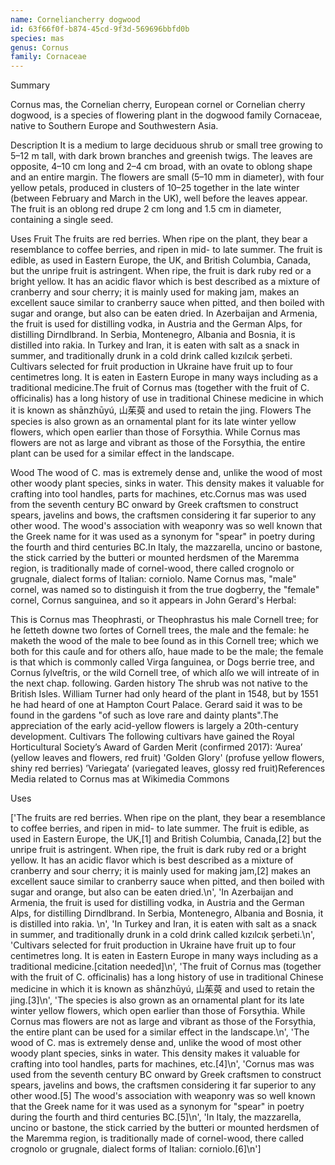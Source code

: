 ```yaml
---
name: Corneliancherry dogwood
id: 63f66f0f-b874-45cd-9f3d-569696bbfd0b
species: mas
genus: Cornus
family: Cornaceae
---
```

Summary

Cornus mas, the Cornelian cherry, European cornel or Cornelian cherry dogwood, is a species of flowering plant in the dogwood family Cornaceae, native to Southern Europe and Southwestern Asia.

Description
It is a medium to large deciduous shrub or small tree growing to 5–12 m tall, with dark brown branches and greenish twigs. The leaves are opposite, 4–10 cm long and 2–4 cm broad, with an ovate to oblong shape and an entire margin. The flowers are small (5–10 mm in diameter), with four yellow petals, produced in clusters of 10–25 together in the late winter (between February and March in the UK), well before the leaves appear. The fruit is an oblong red drupe 2 cm long and 1.5 cm in diameter, containing a single seed.

Uses
Fruit
The fruits are red berries. When ripe on the plant, they bear a resemblance to coffee berries, and ripen in mid- to late summer. The fruit is edible, as used in  Eastern Europe, the UK, and British Columbia, Canada, but the unripe fruit is astringent.  When ripe, the fruit is dark ruby red or a bright yellow. It has an acidic flavor which is best described as a mixture of cranberry and sour cherry; it is mainly used for making jam, makes an excellent sauce similar to cranberry sauce when pitted, and then boiled with sugar and orange, but also can be eaten dried.
In Azerbaijan and Armenia, the fruit is used for distilling vodka, in Austria and the German Alps, for distilling Dirndlbrand. In Serbia, Montenegro, Albania and Bosnia, it is distilled into rakia. 
In Turkey and Iran, it is eaten with salt as a snack in summer, and traditionally drunk in a cold drink called kızılcık şerbeti.
Cultivars selected for fruit production in Ukraine have fruit up to four centimetres long.  It is eaten in Eastern Europe in many ways including as a traditional medicine.The fruit of Cornus mas (together with the fruit of C. officinalis) has a long history of use in traditional Chinese medicine in which it is known as shānzhūyú, 山茱萸 and used to retain the jing.
Flowers
The species is also grown as an ornamental plant for its late winter yellow flowers, which open earlier than those of Forsythia. While Cornus mas flowers are not as large and vibrant as those of the Forsythia, the entire plant can be used for a similar effect in the landscape.

Wood
The wood of C. mas is extremely dense and, unlike the wood of most other woody plant species, sinks in water. This density makes it valuable for crafting into tool handles, parts for machines, etc.Cornus mas was used from the seventh century BC onward by Greek craftsmen to construct spears, javelins and bows, the craftsmen considering it far superior to any other wood. The wood's association with weaponry was so well known that the Greek name for it was used as a synonym for "spear" in poetry during the fourth and third centuries BC.In Italy, the mazzarella, uncino or bastone, the stick carried by the butteri or mounted herdsmen of the Maremma region, is traditionally made of cornel-wood, there called crognolo or grugnale, dialect forms of Italian: corniolo.
Name
Cornus mas, "male" cornel, was named so to distinguish it from the true dogberry, the "female" cornel, Cornus sanguinea, and so it appears in John Gerard's Herbal:

This is Cornus mas Theophrasti, or Theophrastus his male Cornell tree; for he ſetteth downe two ſortes of Cornell trees, the male and the female: he maketh the wood of the male to bee ſound as in this Cornell tree; which we both for this cauſe and for others alſo, haue made to be the male; the female is that which is commonly called Virga ſanguinea, or Dogs berrie tree, and Cornus ſylveſtris, or the wild Cornell tree, of which alſo we will intreate of in the next chap. following.
Garden history
The shrub was not native to the British Isles. William Turner had only heard of the plant in 1548, but by 1551 he had heard of one at Hampton Court Palace. Gerard said it was to be found in the gardens "of such as love rare and dainty plants".The appreciation of the early acid-yellow flowers is largely a 20th-century development.
Cultivars
The following cultivars have gained the Royal Horticultural Society’s Award of Garden Merit (confirmed 2017):
’Aurea’ (yellow leaves and flowers, red fruit)
'Golden Glory' (profuse yellow flowers, shiny red berries)
’Variegata’ (variegated leaves, glossy red fruit)References
 Media related to Cornus mas at Wikimedia Commons

Uses

['The fruits are red berries. When ripe on the plant, they bear a resemblance to coffee berries, and ripen in mid- to late summer. The fruit is edible, as used in  Eastern Europe, the UK,[1] and British Columbia, Canada,[2] but the unripe fruit is astringent.  When ripe, the fruit is dark ruby red or a bright yellow. It has an acidic flavor which is best described as a mixture of cranberry and sour cherry; it is mainly used for making jam,[2] makes an excellent sauce similar to cranberry sauce when pitted, and then boiled with sugar and orange, but also can be eaten dried.\n', 'In Azerbaijan and Armenia, the fruit is used for distilling vodka, in Austria and the German Alps, for distilling Dirndlbrand. In Serbia, Montenegro, Albania and Bosnia, it is distilled into rakia. \n', 'In Turkey and Iran, it is eaten with salt as a snack in summer, and traditionally drunk in a cold drink called kızılcık şerbeti.\n', 'Cultivars selected for fruit production in Ukraine have fruit up to four centimetres long.  It is eaten in Eastern Europe in many ways including as a traditional medicine.[citation needed]\n', 'The fruit of Cornus mas (together with the fruit of C. officinalis) has a long history of use in traditional Chinese medicine in which it is known as shānzhūyú, 山茱萸 and used to retain the jing.[3]\n', 'The species is also grown as an ornamental plant for its late winter yellow flowers, which open earlier than those of Forsythia. While Cornus mas flowers are not as large and vibrant as those of the Forsythia, the entire plant can be used for a similar effect in the landscape.\n', 'The wood of C. mas is extremely dense and, unlike the wood of most other woody plant species, sinks in water. This density makes it valuable for crafting into tool handles, parts for machines, etc.[4]\n', 'Cornus mas was used from the seventh century BC onward by Greek craftsmen to construct spears, javelins and bows, the craftsmen considering it far superior to any other wood.[5] The wood\'s association with weaponry was so well known that the Greek name for it was used as a synonym for "spear" in poetry during the fourth and third centuries BC.[5]\n', 'In Italy, the mazzarella, uncino or bastone, the stick carried by the butteri or mounted herdsmen of the Maremma region, is traditionally made of cornel-wood, there called crognolo or grugnale, dialect forms of Italian: corniolo.[6]\n']
